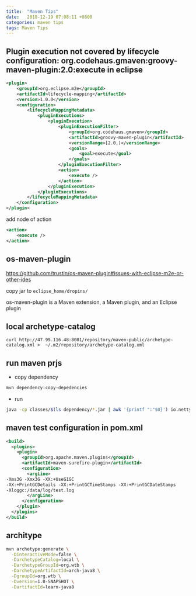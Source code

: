 ```yaml
---
title:  "Maven Tips"
date:   2018-12-19 07:08:11 +0800
categories: maven tips
tags: Maven Tips
---
```


## Plugin execution not covered by lifecycle configuration: org.codehaus.gmaven:groovy-maven-plugin:2.0:execute in eclipse
```xml
<plugin>
    <groupId>org.eclipse.m2e</groupId>
    <artifactId>lifecycle-mapping</artifactId>
    <version>1.0.0</version>
    <configuration>
        <lifecycleMappingMetadata>
            <pluginExecutions>
                <pluginExecution>
                    <pluginExecutionFilter>
                        <groupId>org.codehaus.gmaven</groupId>
                        <artifactId>groovy-maven-plugin</artifactId>
                        <versionRange>[2.0,)</versionRange>
                        <goals>
                            <goal>execute</goal>
                        </goals>
                    </pluginExecutionFilter>
                    <action>
                        <execute />
                    </action>
                </pluginExecution>
            </pluginExecutions>
        </lifecycleMappingMetadata>
    </configuration>
</plugin>
```

add node of action
```xml
<action>
    <execute />
</action>
```

## os-maven-plugin
https://github.com/trustin/os-maven-plugin#issues-with-eclipse-m2e-or-other-ides

copy jar to `eclipse_home/dropins/`

os-maven-plugin is a Maven extension, a Maven plugin, and an Eclipse plugin

## local archetype-catalog
```
curl http://47.99.116.48:8081/repository/maven-public/archetype-catalog.xml >  ~/.m2/repository/archetype-catalog.xml
```

## run maven prjs

+ copy dependency
```bash
mvn dependency:copy-depedencies
```

+ run
```bash
java -cp classes/$(ls dependency/*.jar | awk '{printf ":"$0}') io.netty.example.proxy.HexDumpProxy
```

## maven test configuration in pom.xml
```xml
<build>
  <plugins>
    <plugin>
      <groupId>org.apache.maven.plugins</groupId>
      <artifactId>maven-surefire-plugin</artifactId>
      <configuration>
        <argLine>
-Xms3G -Xmx3G -XX:+UseG1GC
-XX:+PrintGCDetails -XX:+PrintGCTimeStamps -XX:+PrintGCDateStamps
-Xloggc:/data/log/test.log
        </argLine>
      </configuration>
    </plugin>
  </plugins>
</build>
```

## architype
```bash
mvn archetype:generate \
  -DinteractiveMode=false \
  -DarchetypeCatalog=local \
  -DarchetypeGroupId=org.wtb \
  -DarchetypeArtifactId=arch-java8 \
  -DgroupId=org.wtb \
  -Dversion=1.0-SNAPSHOT \
  -DartifactId=learn-java8
```
